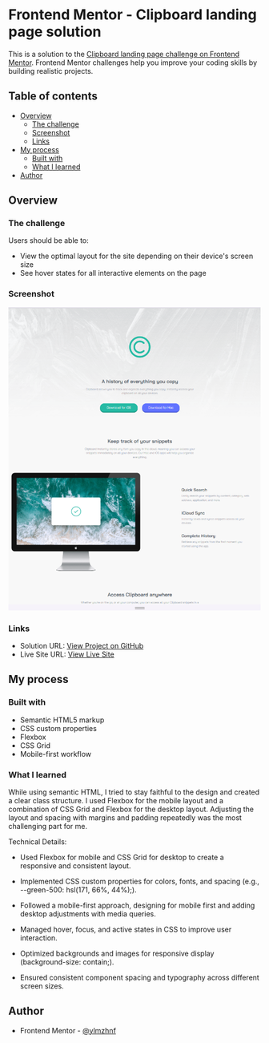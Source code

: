 # Frontend Mentor - Clipboard landing page solution

This is a solution to the [Clipboard landing page challenge on Frontend Mentor](https://www.frontendmentor.io/challenges/clipboard-landing-page-5cc9bccd6c4c91111378ecb9). Frontend Mentor challenges help you improve your coding skills by building realistic projects. 

## Table of contents

- [Overview](#overview)
  - [The challenge](#the-challenge)
  - [Screenshot](#screenshot)
  - [Links](#links)
- [My process](#my-process)
  - [Built with](#built-with)
  - [What I learned](#what-i-learned)
- [Author](#author)

## Overview

### The challenge

Users should be able to:

- View the optimal layout for the site depending on their device's screen size
- See hover states for all interactive elements on the page

### Screenshot

![Final Solution Screenshot](./images/clipboard-landing-page-master.png)

### Links

- Solution URL: [View Project on GitHub](https://github.com/ylmzhnf/frontend-mentor-learning/tree/main/08-clipboard-landing-page-master)
- Live Site URL: [View Live Site](https://ylmzhnf.github.io/frontend-mentor-learning/08-clipboard-landing-page-master/)

## My process

### Built with

- Semantic HTML5 markup
- CSS custom properties
- Flexbox
- CSS Grid
- Mobile-first workflow

### What I learned

While using semantic HTML, I tried to stay faithful to the design and created a clear class structure. I used Flexbox for the mobile layout and a combination of CSS Grid and Flexbox for the desktop layout. Adjusting the layout and spacing with margins and padding repeatedly was the most challenging part for me.

Technical Details:

- Used Flexbox for mobile and CSS Grid for desktop to create a responsive and consistent layout.

- Implemented CSS custom properties for colors, fonts, and spacing (e.g., --green-500: hsl(171, 66%, 44%);).

- Followed a mobile-first approach, designing for mobile first and adding desktop adjustments with media queries.

- Managed hover, focus, and active states in CSS to improve user interaction.

- Optimized backgrounds and images for responsive display (background-size: contain;).

- Ensured consistent component spacing and typography across different screen sizes.

## Author

- Frontend Mentor - [@ylmzhnf](https://www.frontendmentor.io/profile/ylmzhnf)